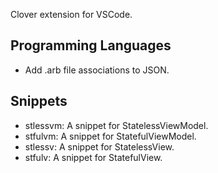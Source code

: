 Clover extension for VSCode.

## Programming Languages

- Add .arb file associations to JSON.

## Snippets

- stlessvm: A snippet for StatelessViewModel.
- stfulvm: A snippet for StatefulViewModel.
- stlessv: A snippet for StatelessView.
- stfulv: A snippet for StatefulView.
